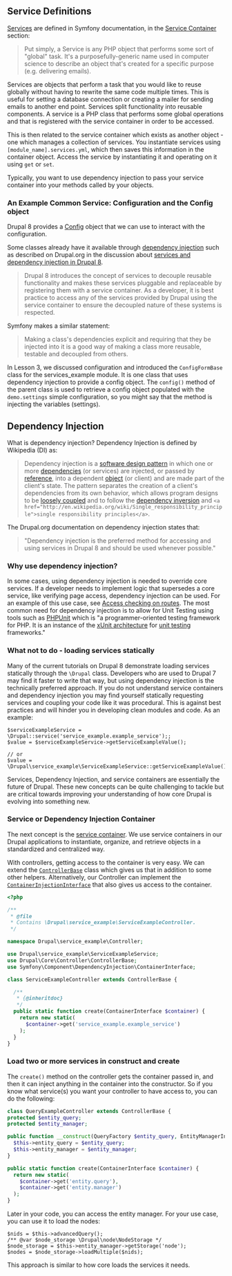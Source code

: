 <!--
{
"name" : "drupal-8-dependency-injection",
"version" : "0.0.1",
"title" : "Lesson 8.3 - Dependency injection",
"description" : "Dependency injection",
"freshnessDate" : 2015-12-11,
"homepage" : "https://docs.acquia.com/articles/drupal-8-dependency-injection",
"canonicalSource" : "https://docs.acquia.com/articles/drupal-8-dependency-injection",
"license" : "CC BY-SA"
}
-->

<!-- @section -->

## Service Definitions

[Services](http://symfony.com/doc/current/glossary.html#term-service) are defined in Symfony documentation, in the [Service Container](http://symfony.com/doc/current/book/service_container.html) section:

> Put simply, a Service is any PHP object that performs some sort of "global" task. It's a purposefully-generic name used in computer science to describe an object that's created for a specific purpose (e.g. delivering emails).

Services are objects that perform a task that you would like to reuse globally without having to rewrite the same code multiple times. This is useful for setting a database connection or creating a mailer for sending emails to another end point. Services split functionality into reusable components. A service is a PHP class that performs some global operations and that is registered with the service container in order to be accessed.

This is then related to the service container which exists as another object - one which manages a collection of services. You instantiate services using `[module_name].services.yml`, which then saves this information in the container object. Access the service by instantiating it and operating on it using `get` or `set`.

Typically, you want to use dependency injection to pass your service container into your methods called by your objects.

### An Example Common Service: Configuration and the Config object

Drupal 8 provides a [Config](https://api.drupal.org/api/drupal/core%21lib%21Drupal%21Core%21Config%21Config.php/class/Config/8) object that we can use to interact with the configuration.

Some classes already have it available through [dependency injection](http://symfony.com/doc/current/components/dependency_injection/types.html) such as described on Drupal.org in the discussion about [services and dependency injection in Drupal 8](https://www.drupal.org/node/2133171).

> Drupal 8 introduces the concept of services to decouple reusable functionality and makes these services pluggable and replaceable by registering them with a service container. As a developer, it is best practice to access any of the services provided by Drupal using the service container to ensure the decoupled nature of these systems is respected.

Symfony makes a similar statement:

> Making a class's dependencies explicit and requiring that they be injected into it is a good way of making a class more reusable, testable and decoupled from others.

In Lesson 3, we discussed configuration and introduced the `ConfigFormBase` class for the services_example module. It is one class that uses dependency injection to provide a config object. The `config()` method of the parent class is used to retrieve a config object populated with the `demo.settings` simple configuration, so you might say that the method is injecting the variables (settings).

<!-- @task, "hasDeliverable" : true, "text" : "Describe what a service is." -->

<!-- @section -->

## Dependency Injection

What is dependency injection? Dependency Injection is defined by Wikipedia (DI) as:

> Dependency injection is a [software design pattern](http://en.wikipedia.org/wiki/Software_design_pattern) in which one or more [dependencies](http://en.wikipedia.org/wiki/Coupling_%28computer_programming%29) (or services) are injected, or passed by [reference](http://en.wikipedia.org/wiki/Reference_%28computer_science%29), into a dependent [object](http://en.wikipedia.org/wiki/Object_%28computer_science%29) (or client) and are made part of the client's state. The pattern separates the creation of a client's dependencies from its own behavior, which allows program designs to be [loosely coupled](http://en.wikipedia.org/wiki/Loose_coupling) and to follow the [dependency inversion](http://en.wikipedia.org/wiki/Dependency_inversion_principle) and `<a href="http://en.wikipedia.org/wiki/Single_responsibility_principle">single responsibility principles</a>`.

The Drupal.org documentation on dependency injection states that:

> "Dependency injection is the preferred method for accessing and using services in Drupal 8 and should be used whenever possible."

### Why use dependency injection?

In some cases, using dependency injection is needed to override core services. If a developer needs to implement logic that supersedes a core service, like verifying page access, dependency injection can be used. For an example of this use case, see [Access checking on routes](https://www.drupal.org/node/2122195). The most common need for dependency injection is to allow for Unit Testing using tools such as [PHPUnit](https://phpunit.de/) which is "a programmer-oriented testing framework for PHP. It is an instance of the [xUnit architecture](http://en.wikipedia.org/wiki/XUnit) for [unit testing](http://en.wikipedia.org/wiki/Unit_testing) frameworks."

### What not to do - loading services statically

Many of the current tutorials on Drupal 8 demonstrate loading services statically through the `\Drupal` class. Developers who are used to Drupal 7 may find it faster to write that way, but using dependency injection is the technically preferred approach. If you do not understand service containers and dependency injection you may find yourself statically requesting services and coupling your code like it was procedural. This is against best practices and will hinder you in developing clean modules and code. As an example:

```
$serviceExampleService = \Drupal::service('service_example.example_service');;
$value = $serviceExampleService->getServiceExampleValue();

// or
$value = \Drupal\service_example\ServiceExampleService::getServiceExampleValue();
```

Services, Dependency Injection, and service containers are essentially the future of Drupal. These new concepts can be quite challenging to tackle but are critical towards improving your understanding of how core Drupal is evolving into something new.

### Service or Dependency Injection Container

The next concept is the [service container](http://symfony.com/doc/current/book/service_container.html). We use service containers in our Drupal applications to instantiate, organize, and retrieve objects in a standardized and centralized way.

With controllers, getting access to the container is very easy. We can extend the [`ControllerBase`](https://api.drupal.org/api/drupal/core%21lib%21Drupal%21Core%21Controller%21ControllerBase.php/class/ControllerBase/8) class which gives us that in addition to some other helpers. Alternatively, our Controller can implement the [`ContainerInjectionInterface`](https://api.drupal.org/api/drupal/core%21lib%21Drupal%21Core%21DependencyInjection%21ContainerInjectionInterface.php/interface/ContainerInjectionInterface/8) that also gives us access to the container.

```php
<?php

/**
 * @file
 * Contains \Drupal\service_example\ServiceExampleController.
 */

namespace Drupal\service_example\Controller;

use Drupal\service_example\ServiceExampleService;
use Drupal\Core\Controller\ControllerBase;
use Symfony\Component\DependencyInjection\ContainerInterface;

class ServiceExampleController extends ControllerBase {

  /**
   * {@inheritdoc}
   */
  public static function create(ContainerInterface $container) {
    return new static(
      $container->get('service_example.example_service')
    );
  }
}
```

### Load two or more services in construct and create

The `create()` method on the controller gets the container passed in, and then it can inject anything in the container into the constructor. So if you know what service(s) you want your controller to have access to, you can do the following:

```php
class QueryExampleController extends ControllerBase {
protected $entity_query;
protected $entity_manager;

public function __construct(QueryFactory $entity_query, EntityManagerInterface $entity_manager) {
  $this->entity_query = $entity_query;
  $this->entity_manager = $entity_manager;
}

public static function create(ContainerInterface $container) {
  return new static(
    $container->get('entity.query'),
    $container->get('entity.manager')
  );
}
```

Later in your code, you can access the entity manager. For your use case, you can use it to load the nodes:

```
$nids = $this->advancedQuery();
/** @var $node_storage \Drupal\node\NodeStorage */
$node_storage = $this->entity_manager->getStorage('node');
$nodes = $node_storage->loadMultiple($nids);
```

This approach is similar to how core loads the services it needs.

<!-- @task, "text" : "Make sure you have understood everything about dependency injection as described above." -->
